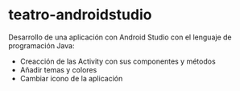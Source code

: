 # teatro-androidstudio

Desarrollo de una aplicación con Android Studio con el lenguaje de programación Java:
 * Creacción de las Activity con sus componentes y métodos
 * Añadir temas y colores
 * Cambiar icono de la aplicación
